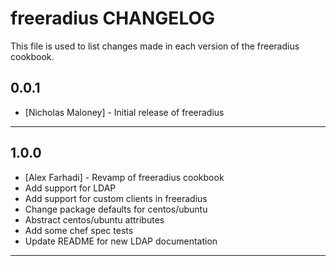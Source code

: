 freeradius CHANGELOG
=======================

This file is used to list changes made in each version of the freeradius cookbook.

0.0.1
-----
- [Nicholas Maloney] - Initial release of freeradius

- - -

1.0.0
-----
- [Alex Farhadi] - Revamp of freeradius cookbook
 - Add support for LDAP
 - Add support for custom clients in freeradius
 - Change package defaults for centos/ubuntu
 - Abstract centos/ubuntu attributes
 - Add some chef spec tests
 - Update README for new LDAP documentation

- - -
